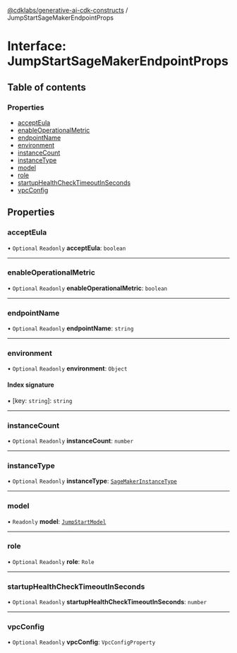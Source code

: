 [@cdklabs/generative-ai-cdk-constructs](../README.md) / JumpStartSageMakerEndpointProps

# Interface: JumpStartSageMakerEndpointProps

## Table of contents

### Properties

- [acceptEula](JumpStartSageMakerEndpointProps.md#accepteula)
- [enableOperationalMetric](JumpStartSageMakerEndpointProps.md#enableoperationalmetric)
- [endpointName](JumpStartSageMakerEndpointProps.md#endpointname)
- [environment](JumpStartSageMakerEndpointProps.md#environment)
- [instanceCount](JumpStartSageMakerEndpointProps.md#instancecount)
- [instanceType](JumpStartSageMakerEndpointProps.md#instancetype)
- [model](JumpStartSageMakerEndpointProps.md#model)
- [role](JumpStartSageMakerEndpointProps.md#role)
- [startupHealthCheckTimeoutInSeconds](JumpStartSageMakerEndpointProps.md#startuphealthchecktimeoutinseconds)
- [vpcConfig](JumpStartSageMakerEndpointProps.md#vpcconfig)

## Properties

### acceptEula

• `Optional` `Readonly` **acceptEula**: `boolean`

___

### enableOperationalMetric

• `Optional` `Readonly` **enableOperationalMetric**: `boolean`

___

### endpointName

• `Optional` `Readonly` **endpointName**: `string`

___

### environment

• `Optional` `Readonly` **environment**: `Object`

#### Index signature

▪ [key: `string`]: `string`

___

### instanceCount

• `Optional` `Readonly` **instanceCount**: `number`

___

### instanceType

• `Optional` `Readonly` **instanceType**: [`SageMakerInstanceType`](../classes/SageMakerInstanceType.md)

___

### model

• `Readonly` **model**: [`JumpStartModel`](../classes/JumpStartModel.md)

___

### role

• `Optional` `Readonly` **role**: `Role`

___

### startupHealthCheckTimeoutInSeconds

• `Optional` `Readonly` **startupHealthCheckTimeoutInSeconds**: `number`

___

### vpcConfig

• `Optional` `Readonly` **vpcConfig**: `VpcConfigProperty`
